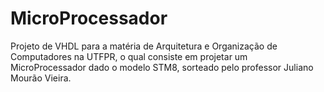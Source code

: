 # MicroProcessador
Projeto de VHDL para a matéria de Arquitetura e Organização de Computadores na UTFPR, o qual consiste em projetar um MicroProcessador dado o modelo STM8, sorteado pelo professor Juliano Mourão Vieira.
